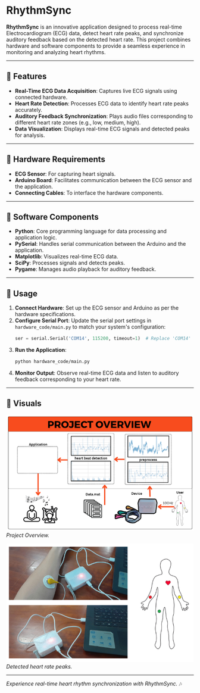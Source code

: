 # RhythmSync

**RhythmSync** is an innovative application designed to process real-time Electrocardiogram (ECG) data, detect heart rate peaks, and synchronize auditory feedback based on the detected heart rate. This project combines hardware and software components to provide a seamless experience in monitoring and analyzing heart rhythms.

---

## 🚀 Features

- **Real-Time ECG Data Acquisition**: Captures live ECG signals using connected hardware.
- **Heart Rate Detection**: Processes ECG data to identify heart rate peaks accurately.
- **Auditory Feedback Synchronization**: Plays audio files corresponding to different heart rate zones (e.g., low, medium, high).
- **Data Visualization**: Displays real-time ECG signals and detected peaks for analysis.

---

## 🔧 Hardware Requirements

- **ECG Sensor**: For capturing heart signals.
- **Arduino Board**: Facilitates communication between the ECG sensor and the application.
- **Connecting Cables**: To interface the hardware components.

---

## 🧳 Software Components

- **Python**: Core programming language for data processing and application logic.
- **PySerial**: Handles serial communication between the Arduino and the application.
- **Matplotlib**: Visualizes real-time ECG data.
- **SciPy**: Processes signals and detects peaks.
- **Pygame**: Manages audio playback for auditory feedback.

---

## 🔧 Usage

1. **Connect Hardware**: Set up the ECG sensor and Arduino as per the hardware specifications.
2. **Configure Serial Port**: Update the serial port settings in `hardware_code/main.py` to match your system's configuration:
   ```python
   ser = serial.Serial('COM14', 115200, timeout=1)  # Replace 'COM14' with your port
   ```
3. **Run the Application**:
   ```bash
   python hardware_code/main.py
   ```
4. **Monitor Output**: Observe real-time ECG data and listen to auditory feedback corresponding to your heart rate.

---

## 🎨 Visuals

![Real-Time ECG Signal](images/Project_Overview.png)
*Project Overview.*

![Heart Rate Peaks](images/ECG_device.png)
*Detected heart rate peaks.*

---

*Experience real-time heart rhythm synchronization with RhythmSync.* 🎶
